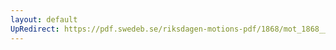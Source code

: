 ```yaml
---
layout: default
UpRedirect: https://pdf.swedeb.se/riksdagen-motions-pdf/1868/mot_1868__ak__00126/mot_1868__ak__00126_002.pdf
---
```

